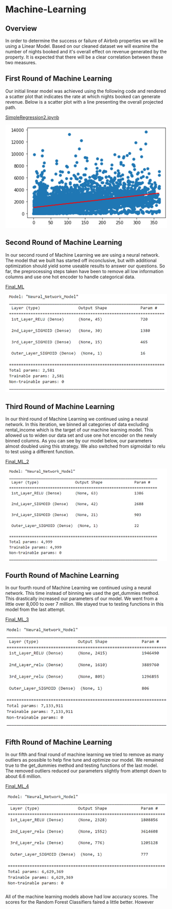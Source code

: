 # Machine-Learning

## Overview

In order to determine the success or failure of Airbnb properties we will be using a Linear Model. Based on our cleaned dataset we will examine the number of nights booked and it's overall effect on revenue generated by the property. It is expected that there will be a clear correlation between these two measures.

## First Round of Machine Learning

Our initial linear model was achieved using the following code and rendered a scatter plot that indicates the rate at which nights booked can generate revenue. Below is a scatter plot with a line presenting the overall projected path.
<br>

[SimpleRegression2.ipynb](./SimpleRegression2.ipynb)
<br>

![Linear_Regression_Model](./Resources/LinearRegression02.png)

## Second Round of Machine Learning

In our second round of Machine Learning we are using a neural network. The model that we built has started off inconclusive, but with additional optimization should yield some useable results to answer our questions. So far, the preprocessing steps taken have been to remove all low information columns and use one hot encoder to handle categorical data.

[Final_ML](./Final_ML.ipynb)
<br>

![Neural_Network_Model1](./Resources/Model2.png)

## Third Round of Machine Learning

In our third round of Machine Learning we continued using a neural network. In this iteration, we binned all categories of data excluding rental_income which is the target of our machine learning model. This allowed us to widen our data set and use one hot encoder on the newly binned columns. As you can see by our model below, our parameters almost doubled using this strategy. We also switched from sigmoidal to relu to test using a different function.

[Final_ML_2](./Final_ML_2.ipynb)
<br>

![Neural_Network_Model3](./Resources/Model3.png)

## Fourth Round of Machine Learning

In our fourth round of Machine Learning we continued using a neural network. This time instead of binning we used the get_dummies method. This drastically increased our parameters of our model. We went from a little over 8,000 to over 7 million. We stayed true to testing functions in this model from the last attempt.

[Final_ML_3](./Final_ML_3.ipynb)
<br>

![Neural_Network_Model3](./Resources/Model4.png)

## Fifth Round of Machine Learning

In our fifth and final round of machine learning we tried to remove as many outliers as possible to help fine tune and optimize our model. We remained true to the get_dummies method and testing functions of the last model. The removed outliers reduced our parameters slightly from attempt down to about 6.6 million.

[Final_ML_4](./Final_ML_3.ipynb)
<br>

![Neural_Network_Model5](./Resources/Model5.png)

All of the machine learning models above had low accuracy scores. The scores for the Random Forest Classifiers faired a little better. However
